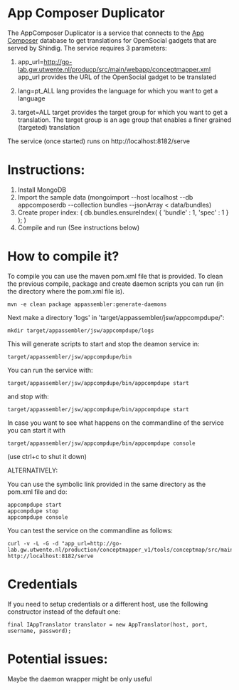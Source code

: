 App Composer Duplicator
=======================

The AppComposer Duplicator is a service that connects to the [App Composer](http://appcomposer.readthedocs.org) database to get translations for OpenSocial gadgets that are served by Shindig. The service requires 3 parameters:

1. app_url=http://go-lab.gw.utwente.nl/producp/src/main/webapp/conceptmapper.xml
app_url provides the URL of the OpenSocial gadget to be translated

2. lang=pt_ALL
lang provides the language for which you want to get a language

3. target=ALL
target provides the target group for which you want to get a translation. The target group is an age group that enables a finer grained (targeted) translation

The service (once started) runs on http://localhost:8182/serve

Instructions:
=============

 1. Install MongoDB
 2. Import the sample data (mongoimport --host localhost --db appcomposerdb --collection bundles --jsonArray < data/bundles)
 3. Create proper index: ( db.bundles.ensureIndex( { 'bundle' : 1, 'spec' : 1 } ); )
 4. Compile and run (See instructions below)

How to compile it?
==================

To compile you can use the maven pom.xml file that is provided. To clean the previous compile, package and create daemon scripts you can run (in the directory where the pom.xml file is).

    mvn -e clean package appassembler:generate-daemons

Next make a directory 'logs' in 'target/appassembler/jsw/appcompdupe/':

    mkdir target/appassembler/jsw/appcompdupe/logs

This will generate scripts to start and stop the deamon service in:

    target/appassembler/jsw/appcompdupe/bin

You can run the service with:

    target/appassembler/jsw/appcompdupe/bin/appcompdupe start
    
and stop with:

    target/appassembler/jsw/appcompdupe/bin/appcompdupe start
    
In case you want to see what happens on the commandline of the service you can start it with 

    target/appassembler/jsw/appcompdupe/bin/appcompdupe console
    
(use ctrl+c to shut it down)

ALTERNATIVELY:

You can use the symbolic link provided in the same directory as the pom.xml file and do:

    appcompdupe start
    appcompdupe stop
    appcompdupe console

You can test the service on the commandline as follows:

    curl -v -L -G -d "app_url=http://go-lab.gw.utwente.nl/production/conceptmapper_v1/tools/conceptmap/src/main/webapp/conceptmapper.xml&lang=es_ALL&target=ALL" http://localhost:8182/serve

Credentials
===========

If you need to setup credentials or a different host, use the following constructor instead of the default one:

    final IAppTranslator translator = new AppTranslator(host, port, username, password);

Potential issues:
=================

Maybe the daemon wrapper might be only useful

